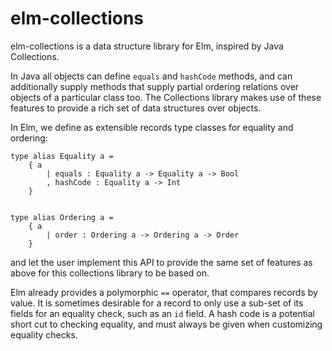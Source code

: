# elm-collections

elm-collections is a data structure library for Elm, inspired by Java Collections.

In Java all objects can define `equals` and `hashCode` methods, and can additionally
supply methods that supply partial ordering relations over objects of a particular
class too. The Collections library makes use of these features to provide a rich set
of data structures over objects.

In Elm, we define as extensible records type classes for equality and ordering:

    type alias Equality a =
        { a
            | equals : Equality a -> Equality a -> Bool
            , hashCode : Equality a -> Int
        }


    type alias Ordering a =
        { a
            | order : Ordering a -> Ordering a -> Order
        }

and let the user implement this API to provide the same set of features as above
for this collections library to be based on.

Elm already provides a polymorphic `==` operator, that compares records by value.
It is sometimes desirable for a record to only use a sub-set of its fields for
an equality check, such as an `id` field. A hash code is a potential short cut to
checking equality, and must always be given when customizing equality checks.
